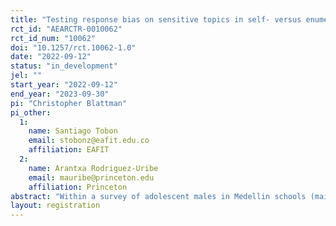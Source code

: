 ```yaml
---
title: "Testing response bias on sensitive topics in self- versus enumerator-administered surveys"
rct_id: "AEARCTR-0010062"
rct_id_num: "10062"
doi: "10.1257/rct.10062-1.0"
date: "2022-09-12"
status: "in_development"
jel: ""
start_year: "2022-09-12"
end_year: "2023-09-30"
pi: "Christopher Blattman"
pi_other:
  1:
    name: Santiago Tobon
    email: stobonz@eafit.edu.co
    affiliation: EAFIT
  2:
    name: Arantxa Rodriguez-Uribe
    email: mauribe@princeton.edu
    affiliation: Princeton
abstract: "Within a survey of adolescent males in Medellin schools (mainly 13-year old boys) we are randomizing whether survey respondents answer sensitive questions themselves or are asked the questions by an enumerator. Questions are of three main varieties: (1) antisocial behaviors, (2) symptoms of depression, and (3) symptoms of anxiety."
layout: registration
---
```


